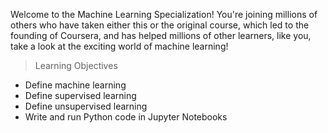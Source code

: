 Welcome to the Machine Learning Specialization! You're joining millions of others who have taken either this or the original course, which led to the founding of Coursera, and has helped millions of other learners, like you, take a look at the exciting world of machine learning!

> Learning Objectives
* Define machine learning
* Define supervised learning
* Define unsupervised learning
* Write and run Python code in Jupyter Notebooks

